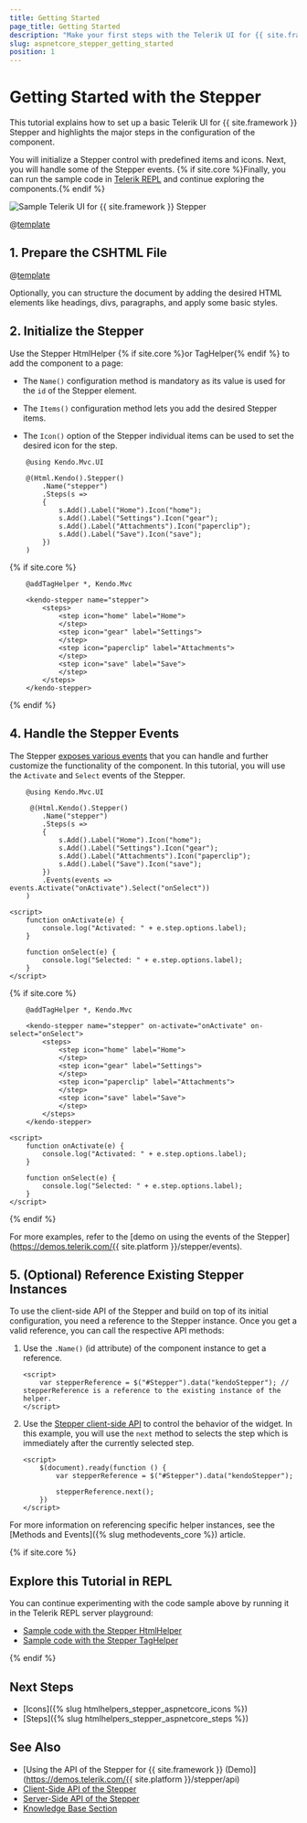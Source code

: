 ```yaml
---
title: Getting Started
page_title: Getting Started
description: "Make your first steps with the Telerik UI for {{ site.framework }} Stepper component by following a complete step-by-step tutorial."
slug: aspnetcore_stepper_getting_started
position: 1
---
```


# Getting Started with the Stepper

This tutorial explains how to set up a basic Telerik UI for {{ site.framework }} Stepper and highlights the major steps in the configuration of the component.

You will initialize a Stepper control with predefined items and icons. Next, you will handle some of the Stepper events. {% if site.core %}Finally, you can run the sample code in [Telerik REPL](https://netcorerepl.telerik.com/) and continue exploring the components.{% endif %}

 ![Sample Telerik UI for {{ site.framework }} Stepper](./images/stepper-getting-started.png)

@[template](/_contentTemplates/core/getting-started-prerequisites.md#repl-component-gs-prerequisites)

## 1. Prepare the CSHTML File

@[template](/_contentTemplates/core/getting-started-directives.md#gs-adding-directives)

Optionally, you can structure the document by adding the desired HTML elements like headings, divs, paragraphs, and apply some basic styles.

## 2. Initialize the Stepper

Use the Stepper HtmlHelper {% if site.core %}or TagHelper{% endif %} to add the component to a page:

* The `Name()` configuration method is mandatory as its value is used for the `id` of the Stepper element.

* The `Items()` configuration method lets you add the desired Stepper items.

* The `Icon()` option of the Stepper individual items can be used to set the desired icon for the step.


```HtmlHelper
    @using Kendo.Mvc.UI

    @(Html.Kendo().Stepper()
        .Name("stepper")
        .Steps(s =>
        {
            s.Add().Label("Home").Icon("home");
            s.Add().Label("Settings").Icon("gear");
            s.Add().Label("Attachments").Icon("paperclip");
            s.Add().Label("Save").Icon("save");
        })
    )
```
{% if site.core %}
```TagHelper
    @addTagHelper *, Kendo.Mvc

    <kendo-stepper name="stepper">
        <steps>
            <step icon="home" label="Home">
            </step>
            <step icon="gear" label="Settings">
            </step>
            <step icon="paperclip" label="Attachments">
            </step>
            <step icon="save" label="Save">
            </step>
        </steps>
    </kendo-stepper>    
```
{% endif %}

## 4. Handle the Stepper Events

The Stepper [exposes various events](/api/kendo.mvc.ui.fluent/steppereventbuilder) that you can handle and further customize the functionality of the component. In this tutorial, you will use the `Activate` and `Select` events of the Stepper.

```HtmlHelper
    @using Kendo.Mvc.UI

     @(Html.Kendo().Stepper()
        .Name("stepper")
        .Steps(s =>
        {
            s.Add().Label("Home").Icon("home");
            s.Add().Label("Settings").Icon("gear");
            s.Add().Label("Attachments").Icon("paperclip");
            s.Add().Label("Save").Icon("save");
        })
        .Events(events => events.Activate("onActivate").Select("onSelect"))
    )

<script>
    function onActivate(e) {
        console.log("Activated: " + e.step.options.label);
    }

    function onSelect(e) {
        console.log("Selected: " + e.step.options.label);
    }
</script>
```
{% if site.core %}
```TagHelper
    @addTagHelper *, Kendo.Mvc

    <kendo-stepper name="stepper" on-activate="onActivate" on-select="onSelect">
        <steps>
            <step icon="home" label="Home">
            </step>
            <step icon="gear" label="Settings">
            </step>
            <step icon="paperclip" label="Attachments">
            </step>
            <step icon="save" label="Save">
            </step>
        </steps>
    </kendo-stepper>

<script>
    function onActivate(e) {
        console.log("Activated: " + e.step.options.label);
    }

    function onSelect(e) {
        console.log("Selected: " + e.step.options.label);
    }
</script>
```
{% endif %}

For more examples, refer to the [demo on using the events of the Stepper](https://demos.telerik.com/{{ site.platform }}/stepper/events).

## 5. (Optional) Reference Existing Stepper Instances

To use the client-side API of the Stepper and build on top of its initial configuration, you need a reference to the Stepper instance. Once you get a valid reference, you can call the respective API methods:

1. Use the `.Name()` (id attribute) of the component instance to get a reference.

    ```JS script
    <script>
        var stepperReference = $("#Stepper").data("kendoStepper"); // stepperReference is a reference to the existing instance of the helper.
    </script>
    ```

1. Use the [Stepper client-side API](https://docs.telerik.com/kendo-ui/api/javascript/ui/stepper#methods) to control the behavior of the widget. In this example, you will use the `next` method to selects the step which is immediately after the currently selected step.

    ```JS script
    <script>
        $(document).ready(function () {
            var stepperReference = $("#Stepper").data("kendoStepper");

            stepperReference.next();
        })
    </script>
    ```

For more information on referencing specific helper instances, see the [Methods and Events]({% slug methodevents_core %}) article.

{% if site.core %}
## Explore this Tutorial in REPL

You can continue experimenting with the code sample above by running it in the Telerik REPL server playground:

* [Sample code with the Stepper HtmlHelper](https://netcorerepl.telerik.com/wyabYrGF14Wl1PNC23)
* [Sample code with the Stepper TagHelper](https://netcorerepl.telerik.com/QSOlOLmv15y0snya08)

{% endif %}

## Next Steps

* [Icons]({% slug htmlhelpers_stepper_aspnetcore_icons %})
* [Steps]({% slug htmlhelpers_stepper_aspnetcore_steps %})

## See Also

* [Using the API of the Stepper for {{ site.framework }} (Demo)](https://demos.telerik.com/{{ site.platform }}/stepper/api)
* [Client-Side API of the Stepper](https://docs.telerik.com/kendo-ui/api/javascript/ui/stepper)
* [Server-Side API of the Stepper](/api/stepper)
* [Knowledge Base Section](/knowledge-base)
